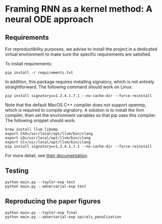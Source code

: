 # Framing RNN as a kernel method: A neural ODE approach

## Requirements

For reproductibility purposes, we advise to install the project in a dedicated virtual environment to make sure the specific requirements are satisfied.

To install requirements:

```
pip install -r requirements.txt
```

In addition, this package requires installing signatory, which is not entirely straightforward. The following command should work on Linux:

```
pip install signatory==1.2.4.1.7.1 --no-cache-dir --force-reinstall
```

Note that the default MacOS C++ compiler does not support openmp, which is required to compile signatory. A solution is to install the llvm compiler, then set the environment variables so that pip uses this compiler. The following snippet should work.

```
brew install llvm libomp
export CXX=/usr/local/opt/llvm/bin/clang
export LD=/usr/local/opt/llvm/bin/clang
export CC=/usr/local/opt/llvm/bin/clang
pip install signatory==1.2.4.1.7.1 --no-cache-dir --force-reinstall
```

For more detail, see [their documentation](https://signatory.readthedocs.io/en/latest/pages/usage/installation.html).

## Testing

```
python main.py --taylor-exp test
python main.py --adversarial-exp test
```


## Reproducing the paper figures


```
python main.py --taylor-exp final
python main.py --adversarial-exp spirals_penalization
```
